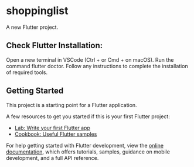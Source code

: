 # shoppinglist

A new Flutter project.

## Check Flutter Installation:

Open a new terminal in VSCode (Ctrl + or Cmd + on macOS).
Run the command flutter doctor.
Follow any instructions to complete the installation of required tools.

## Getting Started

This project is a starting point for a Flutter application.

A few resources to get you started if this is your first Flutter project:

- [Lab: Write your first Flutter app](https://docs.flutter.dev/get-started/codelab)
- [Cookbook: Useful Flutter samples](https://docs.flutter.dev/cookbook)

For help getting started with Flutter development, view the
[online documentation](https://docs.flutter.dev/), which offers tutorials,
samples, guidance on mobile development, and a full API reference.
